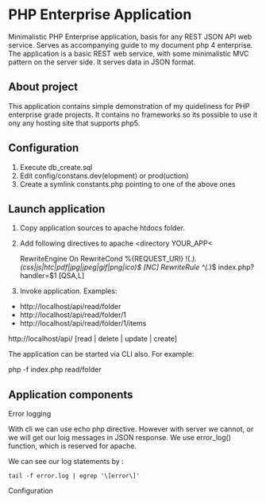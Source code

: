 PHP Enterprise Application
=========

Minimalistic PHP Enterprise application, basis for any REST JSON API web service. Serves as accompanying guide to my document php 4 enterprise.
The application is a basic REST web service, with some minimalistic MVC pattern on the server side. It serves data in JSON format.

About project
--------------------------------------

This application contains simple demonstration of my quideliness for PHP enterprise grade projects. It contains no frameworks so its
possible to use it ony any hosting site that supports php5.


Configuration
--------------------------------------

1. Execute db_create.sql
2. Edit config/constans.dev(elopment) or prod(uction)
3. Create a symlink constants.php pointing to one of the above ones

Launch application
--------------------------------------

1. Copy application sources to apache htdocs folder.

2. Add following directives to apache <directory YOUR_APP<

    RewriteEngine On
    RewriteCond %{REQUEST_URI} !(.*)\.(css|js|htc|pdf|jpg|jpeg|gif|png|ico)$ [NC]
    RewriteRule ^(.*)$ index.php?handler=$1 [QSA,L]

3. Invoke application. Examples:
 - http://localhost/api/read/folder
 - http://localhost/api/read/folder/1
 - http://localhost/api/read/folder/1/items

 http://localhost/api/ [read | delete | update | create]


The application can be started via CLI also. For example:

php -f index.php read/folder


Application components
--------------------------------------

Error logging

With cli we can use echo php directive. However with server we cannot, or we will get our loig messages in JSON response.
We use error_log() function, which is reserved for apache.

We can see our log statements by :

    tail -f error.log | egrep '\[error\]'

Configuration


